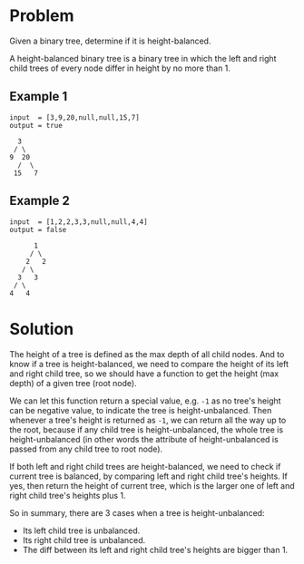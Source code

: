 # Problem

Given a binary tree, determine if it is height-balanced.

A height-balanced binary tree is a binary tree in which the left and right child trees of every node differ in height by no more than 1.

## Example 1

```
input  = [3,9,20,null,null,15,7]
output = true

  3
 / \
9  20
  /  \
 15   7
```

## Example 2

```
input  = [1,2,2,3,3,null,null,4,4]
output = false

      1
     / \
    2   2
   / \
  3   3
 / \
4   4
```

# Solution

The height of a tree is defined as the max depth of all child nodes. And to know if a tree is height-balanced, we need to compare the height of its left and right child tree, so we should have a function to get the height (max depth) of a given tree (root node).

We can let this function return a special value, e.g. `-1` as no tree's height can be negative value, to indicate the tree is height-unbalanced. Then whenever a tree's height is returned as `-1`, we can return all the way up to the root, because if any child tree is height-unbalanced, the whole tree is height-unbalanced (in other words the attribute of height-unbalanced is passed from any child tree to root node).

If both left and right child trees are height-balanced, we need to check if current tree is balanced, by comparing left and right child tree's heights. If yes, then return the height of current tree, which is the larger one of left and right child tree's heights plus 1.

So in summary, there are 3 cases when a tree is height-unbalanced:

- Its left child tree is unbalanced.
- Its right child tree is unbalanced.
- The diff between its left and right child tree's heights are bigger than 1.
